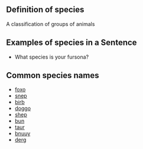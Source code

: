 ## Definition of species

A classification of groups of animals

## Examples of species in a Sentence

- What species is your fursona?

## Common species names

- [foxo](./foxo)
- [snep](./snep)
- [birb](./birb)
- [doggo](./doggo)
- [shep](./shep)
- [bun](./bun)
- [taur](./taur)
- [bnuuy](./bnuuy)
- [derg](./derg)
